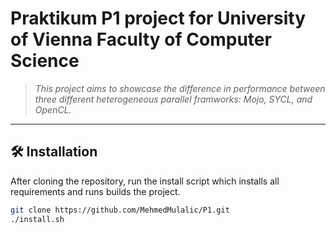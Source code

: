 # Praktikum P1 project for University of Vienna Faculty of Computer Science

> *This project aims to showcase the difference in performance between three different heterogeneous parallel framworks: Mojo, SYCL, and OpenCL.*

---

## 🛠 Installation

After cloning the repository, run the install script which installs all requirements and runs builds the project.

```bash
git clone https://github.com/MehmedMulalic/P1.git
./install.sh
